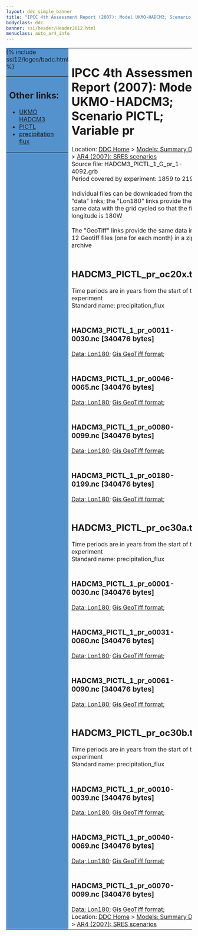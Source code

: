 ```yaml
---
layout: ddc_simple_banner
title: "IPCC 4th Assessment Report (2007): Model UKMO-HADCM3; Scenario PICTL; Variable pr"
bodyclass: ddc
banner: ssi/header/Header2012.html
menuclass: auto_ar4_info
---
```



<table width="100%" border="0" cellspacing="0" cellpadding="0" style="border-collapse: collapse;">
<tr style="margin:0;padding:0;border:0;">
<td style="margin:0;padding:0;border:0;height:1pt;width:150pt;background:#5492CD;" valign="top" >

<div id="lh-col2" class="auto_ar4_info">
<table class="menumain" bgcolor="#5492CD" cellspacing="0" width="100%" border="0">
<tr><td>
<h2> Other links:</h2>
<ul>
<li><a href="/auto/ar4/model-UKMO-HADCM3.html">UKMO<br/>HADCM3</a></li>
<li><a href="/auto/ar4/scenario-PICTL.html">PICTL</a></li>
<li><a href="/auto/ar4/var-precipitation_flux.html">precipitation flux</a></li>
</ul>
</td></tr>
{% include ssi12/logos/badc.html %}
</table>
</div>
</td>
<td><h1>IPCC 4th Assessment Report (2007): Model UKMO-HADCM3; Scenario PICTL; Variable pr</h1>

<!-- Breadcrumb1 -->
<div id="breadcrumb1" align="left">
Location: <a href="/index.html">DDC Home</a> > <a href="/sim/gcm_clim/">Models: Summary Data</a>
> <a href="/sim/gcm_clim/SRES_AR4/index.html">AR4 (2007): SRES scenarios</a>
</div>
<!-- End of Breadcrumb1 -->Source file: HADCM3_PICTL_1_G_pr_1-4092.grb
<br/>
Period covered by experiment: 1859 to 2199<br/>
<br/>Individual files can be downloaded from the "data" links; the "Lon180" links provide the same data
         with the grid cycled so that the first longitude is 180W<br/>
<br/>The "GeoTiff" links provide the same data in 12 Geotiff files (one for each month)
          in a zip archive<br/>
<br/><h2>HADCM3_PICTL_pr_oc20x.tar</h2>
Time periods are in years from the start of the experiment<br/>
Standard name: precipitation_flux<br>
<br/><h3>HADCM3_PICTL_1_pr_o0011-0030.nc [340476 bytes]</h3>
<a href="http://apps.ipcc-data.org/cgi-bin/downl/ar4_nc/pr/HADCM3_PICTL_1_pr_o0011-0030.nc">Data; </a><a href="http://apps.ipcc-data.org/cgi-bin/downl/ar4_nc/pr/HADCM3_PICTL_1_pr_o0011-0030.cyto180.nc"> Lon180</a>; <a href="/cgi-bin/downl/ar4_tif/pr/HADCM3_PICTL_1_pr_o0011-0030.zip">Gis GeoTiff format; </a><br/>
<br/><h3>HADCM3_PICTL_1_pr_o0046-0065.nc [340476 bytes]</h3>
<a href="http://apps.ipcc-data.org/cgi-bin/downl/ar4_nc/pr/HADCM3_PICTL_1_pr_o0046-0065.nc">Data; </a><a href="http://apps.ipcc-data.org/cgi-bin/downl/ar4_nc/pr/HADCM3_PICTL_1_pr_o0046-0065.cyto180.nc"> Lon180</a>; <a href="/cgi-bin/downl/ar4_tif/pr/HADCM3_PICTL_1_pr_o0046-0065.zip">Gis GeoTiff format; </a><br/>
<br/><h3>HADCM3_PICTL_1_pr_o0080-0099.nc [340476 bytes]</h3>
<a href="http://apps.ipcc-data.org/cgi-bin/downl/ar4_nc/pr/HADCM3_PICTL_1_pr_o0080-0099.nc">Data; </a><a href="http://apps.ipcc-data.org/cgi-bin/downl/ar4_nc/pr/HADCM3_PICTL_1_pr_o0080-0099.cyto180.nc"> Lon180</a>; <a href="/cgi-bin/downl/ar4_tif/pr/HADCM3_PICTL_1_pr_o0080-0099.zip">Gis GeoTiff format; </a><br/>
<br/><h3>HADCM3_PICTL_1_pr_o0180-0199.nc [340476 bytes]</h3>
<a href="http://apps.ipcc-data.org/cgi-bin/downl/ar4_nc/pr/HADCM3_PICTL_1_pr_o0180-0199.nc">Data; </a><a href="http://apps.ipcc-data.org/cgi-bin/downl/ar4_nc/pr/HADCM3_PICTL_1_pr_o0180-0199.cyto180.nc"> Lon180</a>; <a href="/cgi-bin/downl/ar4_tif/pr/HADCM3_PICTL_1_pr_o0180-0199.zip">Gis GeoTiff format; </a><br/>
<br/><h2>HADCM3_PICTL_pr_oc30a.tar</h2>
Time periods are in years from the start of the experiment<br/>
Standard name: precipitation_flux<br>
<br/><h3>HADCM3_PICTL_1_pr_o0001-0030.nc [340476 bytes]</h3>
<a href="http://apps.ipcc-data.org/cgi-bin/downl/ar4_nc/pr/HADCM3_PICTL_1_pr_o0001-0030.nc">Data; </a><a href="http://apps.ipcc-data.org/cgi-bin/downl/ar4_nc/pr/HADCM3_PICTL_1_pr_o0001-0030.cyto180.nc"> Lon180</a>; <a href="/cgi-bin/downl/ar4_tif/pr/HADCM3_PICTL_1_pr_o0001-0030.zip">Gis GeoTiff format; </a><br/>
<br/><h3>HADCM3_PICTL_1_pr_o0031-0060.nc [340476 bytes]</h3>
<a href="http://apps.ipcc-data.org/cgi-bin/downl/ar4_nc/pr/HADCM3_PICTL_1_pr_o0031-0060.nc">Data; </a><a href="http://apps.ipcc-data.org/cgi-bin/downl/ar4_nc/pr/HADCM3_PICTL_1_pr_o0031-0060.cyto180.nc"> Lon180</a>; <a href="/cgi-bin/downl/ar4_tif/pr/HADCM3_PICTL_1_pr_o0031-0060.zip">Gis GeoTiff format; </a><br/>
<br/><h3>HADCM3_PICTL_1_pr_o0061-0090.nc [340476 bytes]</h3>
<a href="http://apps.ipcc-data.org/cgi-bin/downl/ar4_nc/pr/HADCM3_PICTL_1_pr_o0061-0090.nc">Data; </a><a href="http://apps.ipcc-data.org/cgi-bin/downl/ar4_nc/pr/HADCM3_PICTL_1_pr_o0061-0090.cyto180.nc"> Lon180</a>; <a href="/cgi-bin/downl/ar4_tif/pr/HADCM3_PICTL_1_pr_o0061-0090.zip">Gis GeoTiff format; </a><br/>
<br/><h2>HADCM3_PICTL_pr_oc30b.tar</h2>
Time periods are in years from the start of the experiment<br/>
Standard name: precipitation_flux<br>
<br/><h3>HADCM3_PICTL_1_pr_o0010-0039.nc [340476 bytes]</h3>
<a href="http://apps.ipcc-data.org/cgi-bin/downl/ar4_nc/pr/HADCM3_PICTL_1_pr_o0010-0039.nc">Data; </a><a href="http://apps.ipcc-data.org/cgi-bin/downl/ar4_nc/pr/HADCM3_PICTL_1_pr_o0010-0039.cyto180.nc"> Lon180</a>; <a href="/cgi-bin/downl/ar4_tif/pr/HADCM3_PICTL_1_pr_o0010-0039.zip">Gis GeoTiff format; </a><br/>
<br/><h3>HADCM3_PICTL_1_pr_o0040-0069.nc [340476 bytes]</h3>
<a href="http://apps.ipcc-data.org/cgi-bin/downl/ar4_nc/pr/HADCM3_PICTL_1_pr_o0040-0069.nc">Data; </a><a href="http://apps.ipcc-data.org/cgi-bin/downl/ar4_nc/pr/HADCM3_PICTL_1_pr_o0040-0069.cyto180.nc"> Lon180</a>; <a href="/cgi-bin/downl/ar4_tif/pr/HADCM3_PICTL_1_pr_o0040-0069.zip">Gis GeoTiff format; </a><br/>
<br/><h3>HADCM3_PICTL_1_pr_o0070-0099.nc [340476 bytes]</h3>
<a href="http://apps.ipcc-data.org/cgi-bin/downl/ar4_nc/pr/HADCM3_PICTL_1_pr_o0070-0099.nc">Data; </a><a href="http://apps.ipcc-data.org/cgi-bin/downl/ar4_nc/pr/HADCM3_PICTL_1_pr_o0070-0099.cyto180.nc"> Lon180</a>; <a href="/cgi-bin/downl/ar4_tif/pr/HADCM3_PICTL_1_pr_o0070-0099.zip">Gis GeoTiff format; </a><br/>
<!-- Breadcrumb2 -->
<div id="breadcrumb2" align="left">
Location: <a href="/index.html">DDC Home</a> > <a href="/sim/gcm_clim/">Models: Summary Data</a>
> <a href="/sim/gcm_clim/SRES_AR4/index.html">AR4 (2007): SRES scenarios</a>
</div>
<!-- End of Breadcrumb2 --></td></tr></table>
